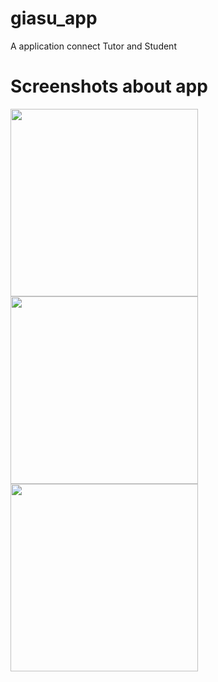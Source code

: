 # giasu_app

A application connect Tutor and Student 
# Screenshots about app
<img src="https://user-images.githubusercontent.com/61487699/216806768-fffe5376-56a9-4c1f-8139-0df4eae0f01c.jpg" width="300" height="">
<img src="https://user-images.githubusercontent.com/61487699/216806775-335e9e56-4813-4ef8-9aab-9d6bf21a50c9.jpg" width="300" height="">
<img src="https://user-images.githubusercontent.com/61487699/216806780-329245d2-6f40-4a1b-b474-8853c36b563e.jpg" width="300" height="">